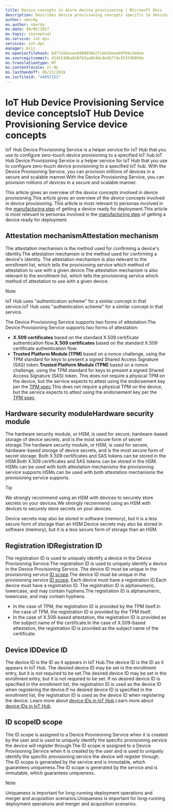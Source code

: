 ```yaml
---
title: Device concepts in Azure device provisioning | Microsoft Docs
description: Describes device provisioning concepts specific to devices with Device Provisioning Service and IoT Hub
author: nberdy
ms.author: nberdy
ms.date: 09/05/2017
ms.topic: conceptual
ms.service: iot-dps
services: iot-dps
manager: briz
ms.openlocfilehash: bd77a56acee948995bb2fcbb5beea60f69cda9ee
ms.sourcegitcommit: d1451406a010fd3aa854dc8e5b77dc5537d8050e
ms.translationtype: MT
ms.contentlocale: nl-NL
ms.lasthandoff: 09/13/2018
ms.locfileid: "44857152"
---
```

# <a name="iot-hub-device-provisioning-service-device-concepts"></a><span data-ttu-id="ccee9-103">IoT Hub Device Provisioning Service device concepts</span><span class="sxs-lookup"><span data-stu-id="ccee9-103">IoT Hub Device Provisioning Service device concepts</span></span>

<span data-ttu-id="ccee9-104">IoT Hub Device Provisioning Service is a helper service for IoT Hub that you use to configure zero-touch device provisioning to a specified IoT hub.</span><span class="sxs-lookup"><span data-stu-id="ccee9-104">IoT Hub Device Provisioning Service is a helper service for IoT Hub that you use to configure zero-touch device provisioning to a specified IoT hub.</span></span> <span data-ttu-id="ccee9-105">With the Device Provisioning Service, you can provision millions of devices in a secure and scalable manner.</span><span class="sxs-lookup"><span data-stu-id="ccee9-105">With the Device Provisioning Service, you can provision millions of devices in a secure and scalable manner.</span></span>

<span data-ttu-id="ccee9-106">This article gives an overview of the *device* concepts involved in device provisioning.</span><span class="sxs-lookup"><span data-stu-id="ccee9-106">This article gives an overview of the *device* concepts involved in device provisioning.</span></span> <span data-ttu-id="ccee9-107">This article is most relevant to personas involved in the [manufacturing step](about-iot-dps.md#manufacturing-step) of getting a device ready for deployment.</span><span class="sxs-lookup"><span data-stu-id="ccee9-107">This article is most relevant to personas involved in the [manufacturing step](about-iot-dps.md#manufacturing-step) of getting a device ready for deployment.</span></span>

## <a name="attestation-mechanism"></a><span data-ttu-id="ccee9-108">Attestation mechanism</span><span class="sxs-lookup"><span data-stu-id="ccee9-108">Attestation mechanism</span></span>

<span data-ttu-id="ccee9-109">The attestation mechanism is the method used for confirming a device's identity.</span><span class="sxs-lookup"><span data-stu-id="ccee9-109">The attestation mechanism is the method used for confirming a device's identity.</span></span> <span data-ttu-id="ccee9-110">The attestation mechanism is also relevant to the enrollment list, which tells the provisioning service which method of attestation to use with a given device.</span><span class="sxs-lookup"><span data-stu-id="ccee9-110">The attestation mechanism is also relevant to the enrollment list, which tells the provisioning service which method of attestation to use with a given device.</span></span>

> [!NOTE]
> <span data-ttu-id="ccee9-111">IoT Hub uses "authentication scheme" for a similar concept in that service.</span><span class="sxs-lookup"><span data-stu-id="ccee9-111">IoT Hub uses "authentication scheme" for a similar concept in that service.</span></span>

<span data-ttu-id="ccee9-112">The Device Provisioning Service supports two forms of attestation:</span><span class="sxs-lookup"><span data-stu-id="ccee9-112">The Device Provisioning Service supports two forms of attestation:</span></span>
* <span data-ttu-id="ccee9-113">**X.509 certificates** based on the standard X.509 certificate authentication flow.</span><span class="sxs-lookup"><span data-stu-id="ccee9-113">**X.509 certificates** based on the standard X.509 certificate authentication flow.</span></span>
* <span data-ttu-id="ccee9-114">**Trusted Platform Module (TPM)** based on a nonce challenge, using the TPM standard for keys to present a signed Shared Access Signature (SAS) token.</span><span class="sxs-lookup"><span data-stu-id="ccee9-114">**Trusted Platform Module (TPM)** based on a nonce challenge, using the TPM standard for keys to present a signed Shared Access Signature (SAS) token.</span></span> <span data-ttu-id="ccee9-115">This does not require a physical TPM on the device, but the service expects to attest using the endorsement key per the [TPM spec](https://trustedcomputinggroup.org/work-groups/trusted-platform-module/).</span><span class="sxs-lookup"><span data-stu-id="ccee9-115">This does not require a physical TPM on the device, but the service expects to attest using the endorsement key per the [TPM spec](https://trustedcomputinggroup.org/work-groups/trusted-platform-module/).</span></span>

## <a name="hardware-security-module"></a><span data-ttu-id="ccee9-116">Hardware security module</span><span class="sxs-lookup"><span data-stu-id="ccee9-116">Hardware security module</span></span>

<span data-ttu-id="ccee9-117">The hardware security module, or HSM, is used for secure, hardware-based storage of device secrets, and is the most secure form of secret storage.</span><span class="sxs-lookup"><span data-stu-id="ccee9-117">The hardware security module, or HSM, is used for secure, hardware-based storage of device secrets, and is the most secure form of secret storage.</span></span> <span data-ttu-id="ccee9-118">Both X.509 certificates and SAS tokens can be stored in the HSM.</span><span class="sxs-lookup"><span data-stu-id="ccee9-118">Both X.509 certificates and SAS tokens can be stored in the HSM.</span></span> <span data-ttu-id="ccee9-119">HSMs can be used with both attestation mechanisms the provisioning service supports.</span><span class="sxs-lookup"><span data-stu-id="ccee9-119">HSMs can be used with both attestation mechanisms the provisioning service supports.</span></span>

> [!TIP]
> <span data-ttu-id="ccee9-120">We strongly recommend using an HSM with devices to securely store secrets on your devices.</span><span class="sxs-lookup"><span data-stu-id="ccee9-120">We strongly recommend using an HSM with devices to securely store secrets on your devices.</span></span>

<span data-ttu-id="ccee9-121">Device secrets may also be stored in software (memory), but it is a less secure form of storage than an HSM.</span><span class="sxs-lookup"><span data-stu-id="ccee9-121">Device secrets may also be stored in software (memory), but it is a less secure form of storage than an HSM.</span></span>

## <a name="registration-id"></a><span data-ttu-id="ccee9-122">Registration ID</span><span class="sxs-lookup"><span data-stu-id="ccee9-122">Registration ID</span></span>

<span data-ttu-id="ccee9-123">The registration ID is used to uniquely identify a device in the Device Provisioning Service.</span><span class="sxs-lookup"><span data-stu-id="ccee9-123">The registration ID is used to uniquely identify a device in the Device Provisioning Service.</span></span> <span data-ttu-id="ccee9-124">The device ID must be unique in the provisioning service [ID scope](#id-scope).</span><span class="sxs-lookup"><span data-stu-id="ccee9-124">The device ID must be unique in the provisioning service [ID scope](#id-scope).</span></span> <span data-ttu-id="ccee9-125">Each device must have a registration ID.</span><span class="sxs-lookup"><span data-stu-id="ccee9-125">Each device must have a registration ID.</span></span> <span data-ttu-id="ccee9-126">The registration ID is alphanumeric, lowercase, and may contain hyphens.</span><span class="sxs-lookup"><span data-stu-id="ccee9-126">The registration ID is alphanumeric, lowercase, and may contain hyphens.</span></span>

* <span data-ttu-id="ccee9-127">In the case of TPM, the registration ID is provided by the TPM itself.</span><span class="sxs-lookup"><span data-stu-id="ccee9-127">In the case of TPM, the registration ID is provided by the TPM itself.</span></span>
* <span data-ttu-id="ccee9-128">In the case of X.509-based attestation, the registration ID is provided as the subject name of the certificate.</span><span class="sxs-lookup"><span data-stu-id="ccee9-128">In the case of X.509-based attestation, the registration ID is provided as the subject name of the certificate.</span></span>

## <a name="device-id"></a><span data-ttu-id="ccee9-129">Device ID</span><span class="sxs-lookup"><span data-stu-id="ccee9-129">Device ID</span></span>

<span data-ttu-id="ccee9-130">The device ID is the ID as it appears in IoT Hub.</span><span class="sxs-lookup"><span data-stu-id="ccee9-130">The device ID is the ID as it appears in IoT Hub.</span></span> <span data-ttu-id="ccee9-131">The desired device ID may be set in the enrollment entry, but it is not required to be set.</span><span class="sxs-lookup"><span data-stu-id="ccee9-131">The desired device ID may be set in the enrollment entry, but it is not required to be set.</span></span> <span data-ttu-id="ccee9-132">If no desired device ID is specified in the enrollment list, the registration ID is used as the device ID when registering the device.</span><span class="sxs-lookup"><span data-stu-id="ccee9-132">If no desired device ID is specified in the enrollment list, the registration ID is used as the device ID when registering the device.</span></span> <span data-ttu-id="ccee9-133">Learn more about [device IDs in IoT Hub](../iot-hub/iot-hub-devguide-identity-registry.md).</span><span class="sxs-lookup"><span data-stu-id="ccee9-133">Learn more about [device IDs in IoT Hub](../iot-hub/iot-hub-devguide-identity-registry.md).</span></span>

## <a name="id-scope"></a><span data-ttu-id="ccee9-134">ID scope</span><span class="sxs-lookup"><span data-stu-id="ccee9-134">ID scope</span></span>

<span data-ttu-id="ccee9-135">The ID scope is assigned to a Device Provisioning Service when it is created by the user and is used to uniquely identify the specific provisioning service the device will register through.</span><span class="sxs-lookup"><span data-stu-id="ccee9-135">The ID scope is assigned to a Device Provisioning Service when it is created by the user and is used to uniquely identify the specific provisioning service the device will register through.</span></span> <span data-ttu-id="ccee9-136">The ID scope is generated by the service and is immutable, which guarantees uniqueness.</span><span class="sxs-lookup"><span data-stu-id="ccee9-136">The ID scope is generated by the service and is immutable, which guarantees uniqueness.</span></span>

> [!NOTE]
> <span data-ttu-id="ccee9-137">Uniqueness is important for long-running deployment operations and merger and acquisition scenarios.</span><span class="sxs-lookup"><span data-stu-id="ccee9-137">Uniqueness is important for long-running deployment operations and merger and acquisition scenarios.</span></span>
